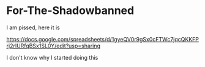 # For-The-Shadowbanned
I am pissed, here it is 

https://docs.google.com/spreadsheets/d/1gyeQV0r9gSx0cFTWc7jqcQKKFPrj2rIURfqBSx1SL0Y/edit?usp=sharing 

I don't know why I started doing this
